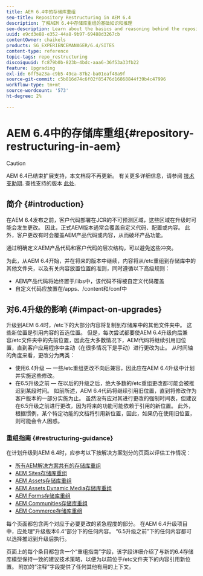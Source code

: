 ```yaml
---
title: AEM 6.4中的存储库重组
seo-title: Repository Restructuring in AEM 6.4
description: 了解AEM 6.4中存储库重组的基础知识和推理
seo-description: Learn about the basics and reasoning behind the repository restructuring in AEM 6.4
uuid: e9cd3e88-e352-44a8-9b97-69488d3267cb
contentOwner: chaikels
products: SG_EXPERIENCEMANAGER/6.4/SITES
content-type: reference
topic-tags: repo_restructuring
discoiquuid: fc879b0b-823b-4bdc-aaa6-36f53a33fb22
feature: Upgrading
exl-id: 6ff5a23a-c9b5-49ca-87b2-ba01eaf48a9f
source-git-commit: c5b816d74c6f02f85476d16868844f39b4c47996
workflow-type: tm+mt
source-wordcount: '573'
ht-degree: 2%

---
```


# AEM 6.4中的存储库重组{#repository-restructuring-in-aem}

>[!CAUTION]
>
>AEM 6.4已结束扩展支持，本文档将不再更新。 有关更多详细信息，请参阅 [技术支助期](https://helpx.adobe.com/cn/support/programs/eol-matrix.html). 查找支持的版本 [此处](https://experienceleague.adobe.com/docs/).

## 简介 {#introduction}

在AEM 6.4发布之前，客户代码部署在JCR的不可预测区域，这些区域在升级时可能会发生更改。 因此，正式AEM版本通常会覆盖自定义代码、配置或内容。 此外，客户更改有时会覆盖AEM产品代码或内容，从而破坏产品功能。

通过明确定义AEM产品代码和客户代码的层次结构，可以避免这些冲突。

为此，从AEM 6.4开始，并在将来的版本中继续，内容将从/etc重组到存储库中的其他文件夹，以及有关内容放置位置的准则，同时遵循以下高级规则：

* AEM产品代码将始终置于/libs中，该代码不得被自定义代码覆盖
* 自定义代码应放置在/apps、/content和/conf中

## 对6.4升级的影响 {#impact-on-upgrades}

升级到AEM 6.4时，/etc下的大部分内容将复制到存储库中的其他文件夹中。 这些新位置是引用内容的首选位置。 但是，每次尝试都要使AEM 6.4升级向后兼容/etc文件夹中的先前位置，因此在大多数情况下，AEM代码将继续引用旧位置，直到客户应用程序中主动（在很多情况下是手动）进行更改为止。 从时间轴的角度来看，更改分为两类：

* 使用6.4升级 — 一些/etc重组更改不向后兼容，因此应在AEM 6.4升级中计划并实施这些修改。
* 在6.5升级之前 — 在以后的升级之后，绝大多数的/etc重组更改都可能会被推迟到某段时间。 如前所述，AEM 6.4代码将继续引用旧位置，直到将修改作为客户版本的一部分实施为止。 虽然没有应对其进行更改的强制时间表，但建议在6.5升级之前进行更改，因为将来的功能可能依赖于引用的新位置。 此外，根据惯例，某个特定功能的文档将引用新位置，因此，如果仍在使用旧位置，则可能会令人困惑。

### 重组指南 {#restructuring-guidance}

在计划升级到AEM 6.4时，应参考以下按解决方案划分的页面以评估工作情况：

* [所有AEM解决方案共有的存储库重组](/help/sites-deploying/all-repository-restructuring-in-aem-6-4.md)
* [AEM Sites存储库重组](/help/sites-deploying/sites-repository-restructuring-in-aem-6-4.md)
* [AEM Assets存储库重组](https://experienceleague.adobe.com/docs/experience-manager-64/deploying/restructuring/repository-restructuring.html)
* [AEM Assets Dynamic Media存储库重组](/help/sites-deploying/dynamicmedia-repository-restructuring-in-aem-6-4.md)
* [AEM Forms存储库重组](/help/sites-deploying/forms-repository-restructuring-in-aem-6-4.md)
* [AEM Communities存储库重组](/help/sites-deploying/communities-repository-restructuring-in-aem-6-4.md)
* [AEM Commerce存储库重组](/help/sites-deploying/ecommerce-repository-restructuring-in-aem-6-4.md)

每个页面都包含两个对应于必要更改的紧急程度的部分。 在AEM 6.4升级项目中，应处理“升级版本6.4”部分下的任何内容。 “6.5升级之前”下的任何内容都可以选择推迟到升级后执行。

页面上的每个条目都包含一个“重组指南”字段，该字段详细介绍了与新的6.4存储库模型保持一致的建议技术策略，以便为以前位于/etc文件夹下的内容引用新位置。 附加的“注释”字段提供了任何其他有用的上下文。
